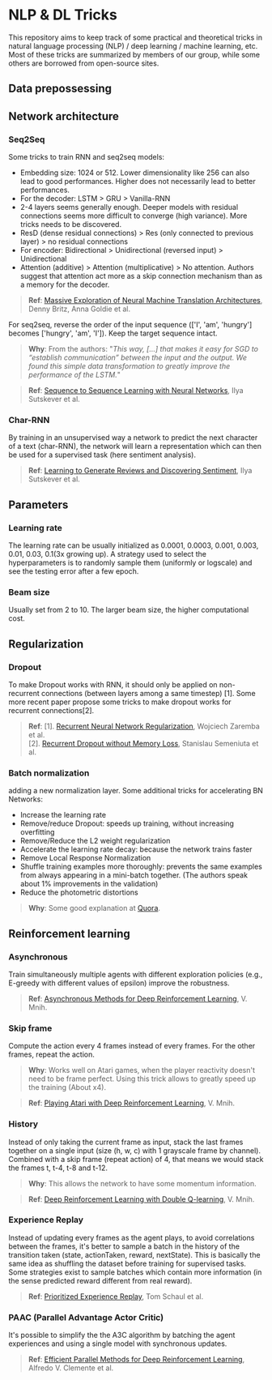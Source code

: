 # NLP & DL Tricks
This repository aims to keep track of some practical and theoretical tricks in natural language processing (NLP) / deep learning / machine learning, etc. Most of these tricks are summarized by members of our group, while some others are borrowed from open-source sites.



## Data prepossessing



## Network architecture
### Seq2Seq
Some tricks to train RNN and seq2seq models:

* Embedding size: 1024 or 512. Lower dimensionality like 256 can also lead to good performances. Higher does not necessarily lead to better performances.
* For the decoder: LSTM > GRU > Vanilla-RNN
* 2-4 layers seems generally enough. Deeper models with residual connections seems more difficult to converge (high variance). More tricks needs to be discovered.
* ResD (dense residual connections) > Res (only connected to previous layer) > no residual connections
* For encoder: Bidirectional > Unidirectional (reversed input) > Unidirectional
* Attention (additive) > Attention (multiplicative) > No attention. Authors suggest that attention act more as a skip connection mechanism than as a memory for the decoder.

> **Ref**: [Massive Exploration of Neural Machine Translation Architectures](https://arxiv.org/abs/1703.03906), Denny Britz, Anna Goldie et al.



For seq2seq, reverse the order of the input sequence (\['I', 'am', 'hungry'\] becomes \['hungry', 'am', 'I'\]). Keep the target sequence intact.

> **Why**: From the authors: "*This way, [...] that makes it easy for SGD to “establish communication” between the input and the output. We found this simple data transformation to greatly improve the performance of the LSTM.*"
  
> **Ref**: [Sequence to Sequence Learning with Neural Networks](https://arxiv.org/abs/1409.3215), Ilya Sutskever et al.

### Char-RNN 
By training in an unsupervised way a network to predict the next character of a text (char-RNN), the network will learn a representation which can then be used for a supervised task (here sentiment analysis).

> **Ref**: [Learning to Generate Reviews and Discovering Sentiment](https://arxiv.org/abs/1704.01444), Ilya Sutskever et al.



## Parameters
### Learning rate
The learning rate can be usually initialized as 0.0001, 0.0003, 0.001, 0.003, 0.01, 0.03, 0.1(3x growing up). A strategy used to select the hyperparameters is to randomly sample them (uniformly or logscale) and see the testing error after a few epoch.

### Beam size
Usually set from 2 to 10. The larger beam size, the higher computational cost.


## Regularization
### Dropout
To make Dropout works with RNN, it should only be applied on non-recurrent connections (between layers among a same timestep) [1]. Some more recent paper propose some tricks to make dropout works for recurrent connections[2].

> **Ref**:
    [1]. [Recurrent Neural Network Regularization](https://arxiv.org/abs/1409.2329), Wojciech Zaremba et al.</br>
    [2]. [Recurrent Dropout without Memory Loss](https://arxiv.org/abs/1603.05118), Stanislau Semeniuta et al.

### Batch normalization 
adding a new normalization layer. Some additional tricks for accelerating BN Networks:
   * Increase the learning rate
   * Remove/reduce Dropout: speeds up training, without increasing overfitting
   * Remove/Reduce the L2 weight regularization
   * Accelerate the learning rate decay: because the network trains faster
   * Remove Local Response Normalization
   * Shuffle training examples more thoroughly: prevents the same examples from always appearing in a mini-batch together. (The authors speak about 1% improvements in the validation)
   * Reduce the photometric distortions

> **Why**: Some good explanation at [Quora](https://www.quora.com/Why-does-batch-normalization-help).




## Reinforcement learning
### Asynchronous
Train simultaneously multiple agents with different exploration policies (e.g., E-greedy with different values of epsilon) improve the robustness. 

> **Ref**: [Asynchronous Methods for Deep Reinforcement Learning](https://arxiv.org/abs/1602.01783), V. Mnih.

### Skip frame
Compute the action every 4 frames instead of every frames. For the other frames, repeat the action. 
> **Why**: Works well on Atari games, when the player reactivity doesn't need to be frame perfect. Using this trick allows to greatly speed up the training (About x4). 

> **Ref**: [Playing Atari with Deep Reinforcement Learning](https://arxiv.org/abs/1312.5602), V. Mnih.

### History
Instead of only taking the current frame as input, stack the last frames together on a single input (size (h, w, c) with 1 grayscale frame by channel). Combined with a skip frame (repeat action) of 4, that means we would stack the frames t, t-4, t-8 and t-12. 

> **Why**: This allows the network to have some momentum information. 

> **Ref**: [Deep Reinforcement Learning with Double Q-learning](https://arxiv.org/abs/1509.06461), V. Mnih.

### Experience Replay
Instead of updating every frames as the agent plays, to avoid correlations between the frames, it's better to sample a batch in the history of the transition taken (state, actionTaken, reward, nextState). This is basically the same idea as shuffling the dataset before training for supervised tasks. Some strategies exist to sample batches which contain more information (in the sense predicted reward different from real reward). 

> **Ref**: [Prioritized Experience Replay](https://arxiv.org/abs/1511.05952), Tom Schaul et al.

### PAAC (Parallel Advantage Actor Critic)
It's possible to simplify the the A3C algorithm by batching the agent experiences and using a single model with synchronous updates. 

> **Ref**: [Efficient Parallel Methods for Deep Reinforcement Learning](https://arxiv.org/abs/1705.04862v2), Alfredo V. Clemente et al.